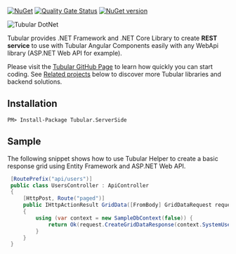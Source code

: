 [![NuGet](https://img.shields.io/nuget/dt/Tubular.ServerSide.svg)](https://www.nuget.org/packages/Tubular.ServerSide/)
[![Quality Gate Status](https://sonarcloud.io/api/project_badges/measure?project=unosquare_tubular-dotnet&metric=alert_status)](https://sonarcloud.io/summary/new_code?id=unosquare_tubular-dotnet)
[![NuGet version](https://badge.fury.io/nu/Tubular.ServerSide.svg)](https://badge.fury.io/nu/Tubular.ServerSide)

![Tubular DotNet](http://unosquare.github.io/tubular-angular/assets/tubular.png)

Tubular provides .NET Framework and .NET Core Library to create **REST service** to use with Tubular Angular Components easily with any WebApi library (ASP.NET Web API for example).

Please visit the [Tubular GitHub Page](http://unosquare.github.io/tubular) to learn how quickly you can start coding. See [Related projects](#related-projects) below to discover more Tubular libraries and backend solutions.

## Installation

```
PM> Install-Package Tubular.ServerSide
```

## Sample

The following snippet shows how to use Tubular Helper to create a basic response grid using Entity Framework and ASP.NET Web API.

```csharp
 [RoutePrefix("api/users")]
 public class UsersController : ApiController
 {
     [HttpPost, Route("paged")]
     public IHttpActionResult GridData([FromBody] GridDataRequest request)
     {
         using (var context = new SampleDbContext(false)) {
             return Ok(request.CreateGridDataResponse(context.SystemUsers));
         }
     }
 }
```
